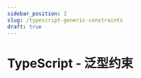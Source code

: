 ```yaml
---
sidebar_position: 2
slug: /typescript-generic-constraints
draft: true
---
```


# TypeScript - 泛型约束

